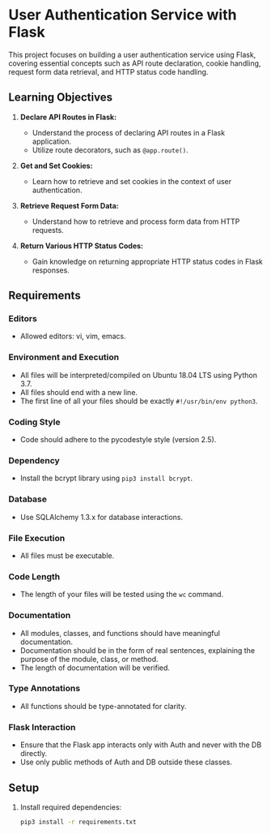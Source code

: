 # User Authentication Service with Flask

This project focuses on building a user authentication service using Flask, covering essential concepts such as API route declaration, cookie handling, request form data retrieval, and HTTP status code handling.

## Learning Objectives

1. **Declare API Routes in Flask:**
   - Understand the process of declaring API routes in a Flask application.
   - Utilize route decorators, such as `@app.route()`.

2. **Get and Set Cookies:**
   - Learn how to retrieve and set cookies in the context of user authentication.

3. **Retrieve Request Form Data:**
   - Understand how to retrieve and process form data from HTTP requests.

4. **Return Various HTTP Status Codes:**
   - Gain knowledge on returning appropriate HTTP status codes in Flask responses.

## Requirements

### Editors
- Allowed editors: vi, vim, emacs.

### Environment and Execution
- All files will be interpreted/compiled on Ubuntu 18.04 LTS using Python 3.7.
- All files should end with a new line.
- The first line of all your files should be exactly `#!/usr/bin/env python3`.

### Coding Style
- Code should adhere to the pycodestyle style (version 2.5).

### Dependency
- Install the bcrypt library using `pip3 install bcrypt`.

### Database
- Use SQLAlchemy 1.3.x for database interactions.

### File Execution
- All files must be executable.

### Code Length
- The length of your files will be tested using the `wc` command.

### Documentation
- All modules, classes, and functions should have meaningful documentation.
- Documentation should be in the form of real sentences, explaining the purpose of the module, class, or method.
- The length of documentation will be verified.

### Type Annotations
- All functions should be type-annotated for clarity.

### Flask Interaction
- Ensure that the Flask app interacts only with Auth and never with the DB directly.
- Use only public methods of Auth and DB outside these classes.

## Setup

1. Install required dependencies:
   ```bash
   pip3 install -r requirements.txt
